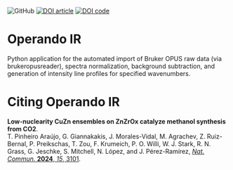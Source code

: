 ![GitHub](https://img.shields.io/github/license/philpreikschas/operando-ir)
[![DOI article](https://img.shields.io/badge/DOI-10.1038/s41467--024--47447--6-red)](https://dx.doi.org/10.1038/s41467-024-47447-6)
[![DOI code](https://zenodo.org/badge/679698743.svg)](https://zenodo.org/doi/10.5281/zenodo.10818471)

# Operando IR
Python application for the automated import of Bruker OPUS raw data (via brukeropusreader), spectra normalization, background subtraction, and generation of intensity line profiles for specified wavenumbers.

# Citing Operando IR
**Low-nuclearity CuZn ensembles on ZnZrOx catalyze methanol synthesis from CO2**.  
T. Pinheiro Araújo, G. Giannakakis, J. Morales-Vidal, M. Agrachev, Z. Ruiz-Bernal, P. Preikschas, T. Zou, F. Krumeich, P. O. Willi, W. J. Stark, R. N. Grass, G. Jeschke, S. Mitchell, N. López, and J. Pérez-Ramírez, [_Nat. Commun._ **2024**, _15_, 3101](https://dx.doi.org/10.1038/s41467-024-47447-6).
